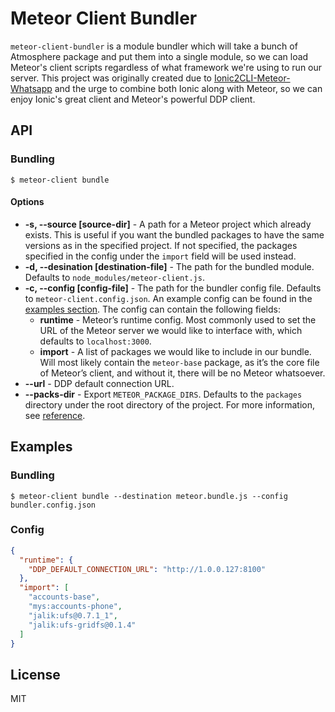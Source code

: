 # Meteor Client Bundler

`meteor-client-bundler` is a module bundler which will take a bunch of Atmosphere package and put them into a single module, so we can load Meteor's client scripts regardless of what framework we're using to run our server. This project was originally created due to [Ionic2CLI-Meteor-Whatsapp](https://github.com/Urigo/Ionic2CLI-Meteor-WhatsApp) and the urge to combine both Ionic along with Meteor, so we can enjoy Ionic's great client and Meteor's powerful DDP client.

## API

### Bundling

    $ meteor-client bundle

#### Options

- **-s, --source [source-dir]** - A path for a Meteor project which already exists. This is useful if you want the bundled packages to have the same versions as in the specified project. If not specified, the packages specified in the config under the `import` field will be used instead.
- **-d, --desination [destination-file]** - The path for the bundled module. Defaults to `node_modules/meteor-client.js`.
- **-c, --config [config-file]** - The path for the bundler config file. Defaults to `meteor-client.config.json`. An example config can be found in the [examples section](#examples). The config can contain the following fields:
  - **runtime** - Meteor’s runtime config. Most commonly used to set the URL of the Meteor server we would like to interface with, which defaults to `localhost:3000`.
  - **import** - A list of packages we would like to include in our bundle. Will most likely contain the `meteor-base` package, as it’s the core file of Meteor’s client, and without it, there will be no Meteor whatsoever.
- **--url** - DDP default connection URL.
- **--packs-dir** - Export `METEOR_PACKAGE_DIRS`. Defaults to the `packages` directory under the root directory of the project. For more information, see [reference](https://docs.meteor.com/environment-variables.html#METEOR-PACKAGE-DIRS).

## Examples

### Bundling

    $ meteor-client bundle --destination meteor.bundle.js --config bundler.config.json

### Config

```json
{
  "runtime": {
    "DDP_DEFAULT_CONNECTION_URL": "http://1.0.0.127:8100"
  },
  "import": [
    "accounts-base",
    "mys:accounts-phone",
    "jalik:ufs@0.7.1_1",
    "jalik:ufs-gridfs@0.1.4"
  ]
}
```

## License

MIT